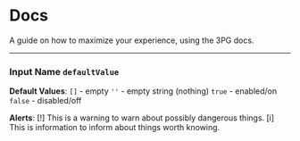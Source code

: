 # Docs
A guide on how to maximize your experience, using the 3PG docs.

---

### Input Name `defaultValue`

**Default Values**:
`[]` - empty
`''` - empty string (nothing)
`true` - enabled/on 
`false` - disabled/off

**Alerts**:
[!] This is a warning to warn <User> about possibly dangerous things.
[i] This is information to inform <User> about things worth knowing.